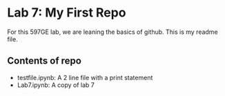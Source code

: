# Lab 7: My First Repo
For this 597GE lab, we are leaning the basics of github. This is my readme file.

## Contents of repo
- testfile.ipynb: A 2 line file with a print statement
- Lab7.ipynb: A copy of lab 7 
